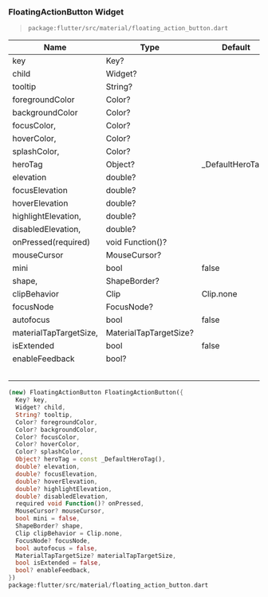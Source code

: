 ### FloatingActionButton  Widget

> `package:flutter/src/material/floating_action_button.dart`



| Name                   | Type                   | Default           | *    |
| ---------------------- | ---------------------- | ----------------- | ---- |
| key                    | Key?                   |                   |      |
| child                  | Widget?                |                   |      |
| tooltip                | String?                |                   |      |
| foregroundColor        | Color?                 |                   |      |
| backgroundColor        | Color?                 |                   |      |
| focusColor,            | Color?                 |                   |      |
| hoverColor,            | Color?                 |                   |      |
| splashColor,           | Color?                 |                   |      |
| heroTag                | Object?                | _DefaultHeroTag() |      |
| elevation              | double?                |                   |      |
| focusElevation         | double?                |                   |      |
| hoverElevation         | double?                |                   |      |
| highlightElevation,    | double?                |                   |      |
| disabledElevation,     | double?                |                   |      |
| onPressed(required)    | void Function()?       |                   |      |
| mouseCursor            | MouseCursor?           |                   |      |
| mini                   | bool                   | false             |      |
| shape,                 | ShapeBorder?           |                   |      |
| clipBehavior           | Clip                   | Clip.none         |      |
| focusNode              | FocusNode?             |                   |      |
| autofocus              | bool                   | false             |      |
| materialTapTargetSize, | MaterialTapTargetSize? |                   |      |
| isExtended             | bool                   | false             |      |
| enableFeedback         | bool?                  |                   |      |
|                        |                        |                   |      |
|                        |                        |                   |      |
|                        |                        |                   |      |
|                        |                        |                   |      |
|                        |                        |                   |      |



```dart
(new) FloatingActionButton FloatingActionButton({
  Key? key,
  Widget? child,
  String? tooltip,
  Color? foregroundColor,
  Color? backgroundColor,
  Color? focusColor,
  Color? hoverColor,
  Color? splashColor,
  Object? heroTag = const _DefaultHeroTag(),
  double? elevation,
  double? focusElevation,
  double? hoverElevation,
  double? highlightElevation,
  double? disabledElevation,
  required void Function()? onPressed,
  MouseCursor? mouseCursor,
  bool mini = false,
  ShapeBorder? shape,
  Clip clipBehavior = Clip.none,
  FocusNode? focusNode,
  bool autofocus = false,
  MaterialTapTargetSize? materialTapTargetSize,
  bool isExtended = false,
  bool? enableFeedback,
})
package:flutter/src/material/floating_action_button.dart
```

